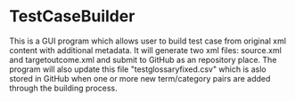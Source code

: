 TestCaseBuilder
===============
This is a GUI program which allows user to build test case from original xml content with additional metadata. It will generate two xml files: source.xml and targetoutcome.xml and submit to GitHub as an repository place. The program will also update this file "testglossaryfixed.csv" which is aslo stored in GitHub when one or more new term/category pairs are added through the building process.
